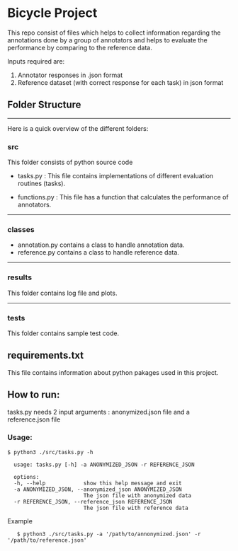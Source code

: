 # Bicycle Project


This repo consist of files which helps to collect information regarding the annotations done by a group of annotators and helps to evaluate the performance by comparing to the reference data. 

Inputs required are:
1. Annotator responses in .json format
2. Reference dataset (with correct response for each task) in json format

## Folder Structure
_____________________

Here is a quick overview of the different folders:

### src
This folder consists of python source code

* tasks.py : This file contains implementations of different evaluation routines (tasks).

* functions.py : This file has a function that calculates the performance of annotators.
_______________________
### classes
* annotation.py contains a class to handle annotation data.
* reference.py contains a class to handle reference data.

_______________________
### results
This folder contains log file and plots.

------------------------------
### tests
This folder contains sample test code.

## requirements.txt
This file contains information about python pakages used in this project.

## How to run:
tasks.py needs 2 input arguments : anonymized.json file and a reference.json file

### Usage:

    $ python3 ./src/tasks.py -h

      usage: tasks.py [-h] -a ANONYMIZED_JSON -r REFERENCE_JSON

      options:
      -h, --help            show this help message and exit
      -a ANONYMIZED_JSON, --anonymized_json ANONYMIZED_JSON
                            The json file with anonymized data
      -r REFERENCE_JSON, --reference_json REFERENCE_JSON
                            The json file with reference data

Example
    
       $ python3 ./src/tasks.py -a '/path/to/annonymized.json' -r '/path/to/reference.json'